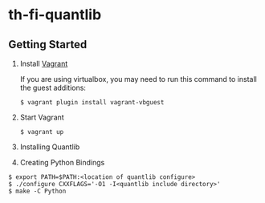 # th-fi-quantlib

## Getting Started

1. Install [Vagrant](https://www.vagrantup.com/downloads)

	If you are using virtualbox, you may need to run this command to install the guest additions:
	```shell
	$ vagrant plugin install vagrant-vbguest
	```

2. Start Vagrant
	```shell
	$ vagrant up
	```

3. Installing Quantlib

4. Creating Python Bindings

```shell
$ export PATH=$PATH:<location of quantlib configure>
$ ./configure CXXFLAGS='-O1 -I<quantlib include directory>'
$ make -C Python
```
